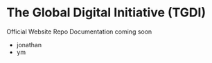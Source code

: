 # The Global Digital Initiative (TGDI)
Official Website Repo
Documentation coming soon
- jonathan
- ym